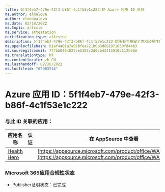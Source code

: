 ```yaml
---
title: 5f1f4eb7-479e-42f3-b86f-4c1f53e1c222 的 Azure 应用 ID 信息
ms.author: elmalova
author: elenamalova
ms.date: 02/18/2022
ms.topic: article
ms.service: attestation
certification_type: attested
description: 5f1f4eb7-479e-42f3-b86f-4c1f53e1c222 的所有可用安全性和合规性信息。
ms.openlocfilehash: b1af4a01a7a01bfea721b0b3d801971630fd44b3
ms.sourcegitcommit: 777bb0494027ce5382c2d0cb42415910c112b56e
ms.translationtype: MT
ms.contentlocale: zh-CN
ms.lasthandoff: 02/18/2022
ms.locfileid: "62903514"
---
```

# <a name="azure-app-id-5f1f4eb7-479e-42f3-b86f-4c1f53e1c222"></a>Azure 应用 ID：5f1f4eb7-479e-42f3-b86f-4c1f53e1c222


### <a name="apps-associated-with-this-id"></a>与此 ID 关联的应用：
| **应用名称** | **认证** | **在 AppSource 中查看** |
|--------------|---------------|-----------------------|
| [Health Hero](https://docs.microsoft.com/microsoft-365-app-certification/forward/WA200001405) |  | [https://appsource.microsoft.com/product/office/WA200001405](https://appsource.microsoft.com/product/office/WA200001405) |

### <a name="microsoft-365-app-compliance-status"></a>Microsoft 365应用合规性状态
- Publisher证明状态：已完成
